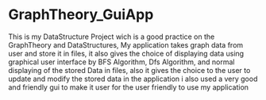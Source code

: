 # GraphTheory_GuiApp

This is my DataStructure Project wich is a good practice on the GraphTheory and DataStructures,
My application takes graph data from user and store it in files, it also gives the choice of displaying data using graphical user interface by BFS Algorithm, 
Dfs Algorithm, and normal displaying of the stored Data in files, also it gives the choice to the user to update and modify the stored data in the application
i also used a very good and friendly gui to make it user for the user friendly to use my application
